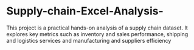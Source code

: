 # Supply-chain-Excel-Analysis-
This project is a practical hands-on analysis of a supply chain dataset. It explores key metrics such as inventory and sales performance, shipping and logistics services and manufacturing and suppliers efficiency 
